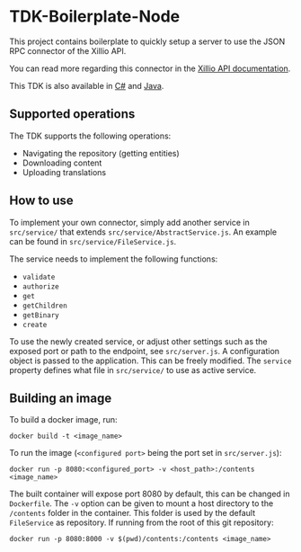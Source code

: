 # TDK-Boilerplate-Node

This project contains boilerplate to quickly setup a server to use the JSON RPC connector of the Xillio API.

You can read more regarding this connector in the [Xillio API documentation](https://docs.xill.io/#connector-json-rpc).

This TDK is also available in [C#](https://github.com/xillio/TDK-Boilerplate-CSharp)
and [Java](https://github.com/xillio/TDK-Boilerplate-Java).

## Supported operations

The TDK supports the following operations:
- Navigating the repository (getting entities)
- Downloading content
- Uploading translations

## How to use

To implement your own connector, simply add another service in `src/service/` that extends `src/service/AbstractService.js`. An example can be found in `src/service/FileService.js`.

The service needs to implement the following functions:
- `validate`
- `authorize`
- `get`
- `getChildren`
- `getBinary`
- `create`

To use the newly created service, or adjust other settings such as the exposed port or path to the endpoint, see `src/server.js`. A configuration object is passed to the application. This can be freely modified. The `service` property defines what file in `src/service/` to use as active service.

## Building an image

To build a docker image, run:
```
docker build -t <image_name>
```

To run the image (`<configured port>` being the port set in `src/server.js`):
```
docker run -p 8080:<configured_port> -v <host_path>:/contents <image_name>
```

The built container will expose port 8080 by default, this can be changed in `Dockerfile`. The `-v` option can be given to mount a host directory to the `/contents` folder in the container. This folder is used by the default `FileService` as repository. If running from the root of this git repository:
```
docker run -p 8080:8000 -v $(pwd)/contents:/contents <image_name>
```
